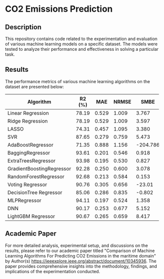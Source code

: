 # CO2 Emissions Prediction

## Description
This repository contains code related to the experimentation and evaluation of various machine learning models on a specific dataset. The models were tested to analyze their performance and effectiveness in solving a particular task.

## Results
The performance metrics of various machine learning algorithms on the dataset are presented below:

| Algorithm                    | R2 (%) | MAE   | NRMSE | SMBE    |
|------------------------------|--------|-------|-------|---------|
| Linear Regression            | 78.19  | 0.529 | 1.009 | 3.767   |
| Ridge Regression             | 78.19  | 0.529 | 1.009 | 3.597   |
| LASSO                        | 74.31  | 0.457 | 1.095 | 3.380   |
| SVR                          | 87.65  | 0.279 | 0.759 | 5.473   |
| AdaBoostRegressor            | 71.35  | 0.888 | 1.156 | -204.786|
| BaggingRegressor             | 93.61  | 0.201 | 0.546 | 0.918   |
| ExtraTreesRegressor          | 93.98  | 0.195 | 0.530 | 0.827   |
| GradientBoostingRegressor    | 92.28  | 0.250 | 0.600 | 3.078   |
| RandomForestRegressor        | 92.68  | 0.213 | 0.584 | 0.153   |
| Voting Regressor             | 90.76  | 0.305 | 0.656 | -23.01  |
| DecisionTree Regressor       | 85.06  | 0.286 | 0.835 | -0.802  |
| MLPRegressor                 | 94.11  | 0.197 | 0.524 | 1.358   |
| DNN                          | 90.17  | 0.253 | 0.677 | 5.152   |
| LightGBM Regressor           | 90.67  | 0.265 | 0.659 | 8.417   |


## Academic Paper
For more detailed analysis, experimental setup, and discussions on the results, please refer to our academic paper titled "Comparison of Machine Learning Algorithms For Predicting CO2 Emissions in the maritime domain" by Author(s) https://ieeexplore.ieee.org/abstract/document/10345936. The paper provides comprehensive insights into the methodology, findings, and implications of the experimentation conducted.
